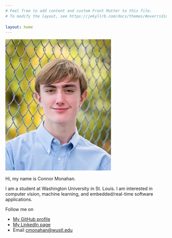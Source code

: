 ```yaml
---
# Feel free to add content and custom Front Matter to this file.
# To modify the layout, see https://jekyllrb.com/docs/themes/#overriding-theme-defaults

layout: home
---
```

<img class="profile" alt="Connor Profile" src="images/profile.jpg">
<div class="description">
<p>Hi, my name is Connor Monahan.</p>
<p>I am a student at Washington University in St. Louis. I am interested in computer vision, machine learning, and embedded/real-time software applications.</p>
<p>Follow me on</p>
<ul>
  <li><a href="https://github.com/cmastudios">My GitHub profile</a></li>
  <li><a href="https://www.linkedin.com/in/connor-monahan-a23318146/">My LinkedIn page</a></li>
  <li>Email <a href="mailto:cmonahan@wustl.edu">cmonahan@wustl.edu</a></li>
</ul>
</div>

